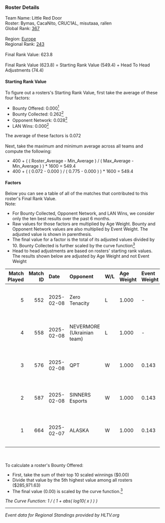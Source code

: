 ### Roster Details<br />
Team Name: Little Red Door<br />
Roster: Bymas, CacaNito, CRUC1AL, misutaaa, rallen<br />
Global Rank: [367](../../standings_global_2025_02_28.md)<br />
<br />
Region: [Europe]( ../../standings_europe_2025_02_28.md)<br />
Regional Rank: [243]( ../../standings_europe_2025_02_28.md)<br />
<br />
Final Rank Value:  623.8<br />
<br />
Final Rank Value (623.8) = Starting Rank Value (549.4) + Head To Head Adjustments (74.4)<br />

#### Starting Rank Value<br />
To figure out a rosters's Starting Rank Value, first take the average of these four factors:<br />
- Bounty Offered: 0.000[<sup>1</sup>](#table2)
- Bounty Collected: 0.262[<sup>2</sup>](#table1)
- Opponent Network: 0.028[<sup>2</sup>](#table1)
- LAN Wins: 0.000[<sup>2</sup>](#table1)

The average of these factors is 0.072<br />
<br />
Next, take the maximum and minimum average across all teams and compute the following:<br />
- 400 + ( ( Roster_Average - Min_Average ) / ( Max_Average - Min_Average ) ) * 1600 = 549.4
- 400 + ( ( 0.072 - 0.000 ) / ( 0.775 - 0.000 ) ) * 1600 = 549.4


#### Factors<br />
Below you can see a table of all of the matches that contributed to this roster's Final Rank Value.<br />
Note:<br />

- For Bounty Collected, Opponent Network, and LAN Wins, we consider only the ten best results over the past 6 months.
- Raw values for those factors are multiplied by Age Weight. Bounty and Opponent Network values are also multiplied by Event Weight. The adjusted value is shown in parenthesis.
- The final value for a factor is the total of its adjusted values divided by 10. Bounty Collected is further scaled by the curve function[<sup>3</sup>](#curveFunction)
- Head to head adjustments are based on rosters' starting rank values. The results shown below are adjusted by Age Weight and not Event Weight
<span id="table1"></span><br />


| Match Played | Match ID | Date       | Opponent                   | W/L | Age Weight | Event Weight | Bounty Collected | Opponent Network | LAN Wins  | H2H Adj. | Roster                                     |
| -: | -: | :- | :- | :- | :- | :- | :- | :- | :- | -: | :- |
|            5 |      552 | 2025-02-08 | Zero Tenacity              | L   | 1.000      | -            | -                | -                | -         |    -5.01 | Bymas, CacaNito, CRUC1AL, misutaaa, rallen |
|            4 |      558 | 2025-02-08 | NEVERMORE (Ukrainian team) | L   | 1.000      | -            | -                | -                | -         |    -6.66 | Bymas, CacaNito, CRUC1AL, misutaaa, rallen |
|            3 |      576 | 2025-02-08 | QPT                        | W   | 1.000      | 0.143        | 0.036 (0.005)    | 0.376 (0.054)    | 0 (0.000) |    30.20 | Bymas, CacaNito, CRUC1AL, misutaaa, rallen |
|            2 |      587 | 2025-02-08 | SINNERS Esports            | W   | 1.000      | 0.143        | 0.033 (0.005)    | 0.633 (0.090)    | 0 (0.000) |    28.39 | Bymas, CacaNito, CRUC1AL, misutaaa, rallen |
|            1 |      664 | 2025-02-07 | ALASKA                     | W   | 1.000      | 0.143        | 0.036 (0.005)    | 0.940 (0.134)    | 0 (0.000) |    27.44 | Bymas, CacaNito, CRUC1AL, misutaaa, rallen |

<br />
<span id="table2"></span><br />
To calculate a roster's Bounty Offered:<br />

- First, take the sum of their top 10 scaled winnings ($0.00)
- Divide that value by the 5th highest value among all rosters ($285,971.63)
- The final value (0.00) is scaled by the curve function.[<sup>3</sup>](#curveFunction)

<span id="curveFunction"></span>_The Curve Function: 1 / ( 1 + abs( log10( x ) ) )_<br />

---
_Event data for Regional Standings provided by HLTV.org_<br />
